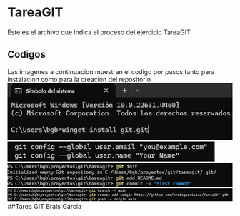 ﻿# TareaGIT
Este es el archivo que indica el proceso del ejercicio TareaGIT
## Codigos
Las imagenes a continuacion muestran el codigo por pasos tanto para instalacion como para la creacion del repositorio
![Codigo de instalacion](images\1.png)
![Codigo de creacion de repositorio](images\2.png)
![Codigo para añadir un README](images\3.png)
![Codigo para subir las modificaciones del repositorio local a la red](images\4.png)
##Tarea GIT Brais Garcia
